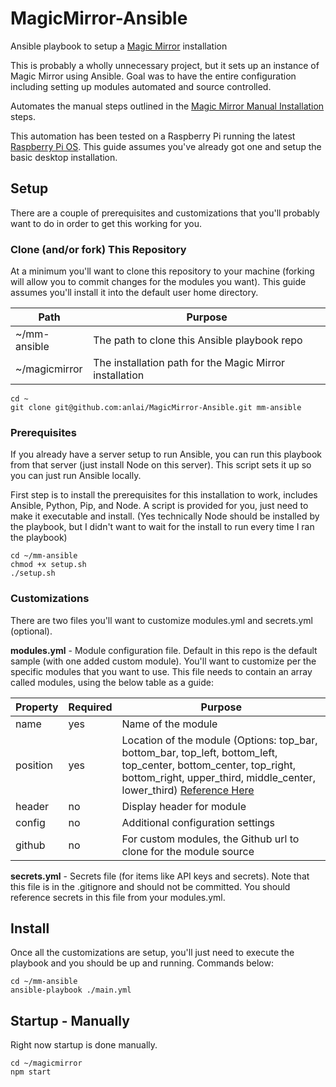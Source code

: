 # MagicMirror-Ansible
Ansible playbook to setup a [Magic Mirror](https://magicmirror.builders/) installation

This is probably a wholly unnecessary project, but it sets up an instance of Magic Mirror using Ansible.  Goal was to have the entire configuration including setting up modules automated and source controlled.

Automates the manual steps outlined in the [Magic Mirror Manual Installation](https://docs.magicmirror.builders/getting-started/installation.html#alternative-installation-methods) steps.

This automation has been tested on a Raspberry Pi running the latest [Raspberry Pi OS](https://www.raspberrypi.org/downloads/raspberry-pi-os/).  This guide assumes you've already got one and setup the basic desktop installation.

## Setup

There are a couple of prerequisites and customizations that you'll probably want to do in order to get this working for you.

### Clone (and/or fork) This Repository

At a minimum you'll want to clone this repository to your machine (forking will allow you to commit changes for the modules you want).  This guide assumes you'll install it into the default user home directory.

| Path | Purpose |
| --- | --- |
| ~/mm-ansible | The path to clone this Ansible playbook repo |
| ~/magicmirror | The installation path for the Magic Mirror installation |

```
cd ~
git clone git@github.com:anlai/MagicMirror-Ansible.git mm-ansible
```

### Prerequisites

If you already have a server setup to run Ansible, you can run this playbook from that server (just install Node on this server).  This script sets it up so you can just run Ansible locally.

First step is to install the prerequisites for this installation to work, includes Ansible, Python, Pip, and Node.  A script is provided for you, just need to make it executable and install.  (Yes technically Node should be installed by the playbook, but I didn't want to wait for the install to run every time I ran the playbook)

```
cd ~/mm-ansible
chmod +x setup.sh
./setup.sh
```

### Customizations

There are two files you'll want to customize modules.yml and secrets.yml (optional).

**modules.yml** - Module configuration file.  Default in this repo is the default sample (with one added custom module).  You'll want to customize per the specific modules that you want to use.  This file needs to contain an array called modules, using the below table as a guide:

| Property | Required | Purpose |
| --- | --- | ---|
| name | yes | Name of the module |
| position | yes | Location of the module (Options: top_bar, bottom_bar, top_left, bottom_left, top_center, bottom_center, top_right, bottom_right, upper_third, middle_center, lower_third) [Reference Here](https://forum.magicmirror.builders/topic/286/regions) |
| header | no | Display header for module |
| config | no | Additional configuration settings |
| github | no | For custom modules, the Github url to clone for the module source |

**secrets.yml** - Secrets file (for items like API keys and secrets).  Note that this file is in the .gitignore and should not be committed.  You should reference secrets in this file from your modules.yml.

## Install

Once all the customizations are setup, you'll just need to execute the playbook and you should be up and running.  Commands below:

```
cd ~/mm-ansible
ansible-playbook ./main.yml
```

## Startup - Manually

Right now startup is done manually.

```
cd ~/magicmirror
npm start
```
